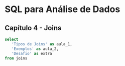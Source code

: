 # SQL para Análise de Dados

## Capítulo 4 - Joins

```sql
select
   'Tipos de Joins' as aula_1,
   'Exemplos' as aula_2,
   'Desafio' as extra
from joins
```
